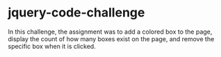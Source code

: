# jquery-code-challenge

In this challenge, the assignment was to add a colored box to the page, display the count of how many boxes exist on the page, and remove the specific box when it is clicked.

